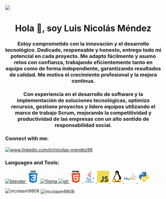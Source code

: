 <img src="https://i.imgur.com/hU5lNgg.png">
<h1 align="center">Hola 👋, soy Luis Nicolás Méndez</h1>
<h3 align="center">Estoy comprometido con la innovación y el desarrollo tecnológico. Dedicado, responsable y honesto, entrego todo mi potencial en cada proyecto. Me adapto fácilmente y asumo retos con confianza, trabajando eficientemente tanto en equipo como de forma independiente, garantizando resultados de calidad. Me motiva el crecimiento profesional y la mejora continua. </h3>
<h3 align="center">Con experiencia en el desarrollo de software y la implementación de soluciones tecnológicas, optimizo recursos, gestiono proyectos y lidero equipos utilizando el marco de trabajo Scrum, mejorando la competitividad y productividad de las empresas con un alto sentido de responsabilidad social.</h3>

<h3 align="left">Connect with me:</h3>
<p align="left">
<a href="https://linkedin.com/in/www.linkedin.com/in/nicolas-mendez98" target="blank"><img align="center" src="https://raw.githubusercontent.com/rahuldkjain/github-profile-readme-generator/master/src/images/icons/Social/linked-in-alt.svg" alt="www.linkedin.com/in/nicolas-mendez98" height="30" width="40" /></a>
</p>
<h3 align="left">Languages and Tools:</h3>
<p align="left"> <a href="https://www.blender.org/" target="_blank" rel="noreferrer"> <img src="https://download.blender.org/branding/community/blender_community_badge_white.svg" alt="blender" width="40" height="40"/> </a> <a href="https://www.w3schools.com/css/" target="_blank" rel="noreferrer"> <img src="https://raw.githubusercontent.com/devicons/devicon/master/icons/css3/css3-original-wordmark.svg" alt="css3" width="40" height="40"/> </a> <a href="https://www.figma.com/" target="_blank" rel="noreferrer"> <img src="https://www.vectorlogo.zone/logos/figma/figma-icon.svg" alt="figma" width="40" height="40"/> </a> <a href="https://git-scm.com/" target="_blank" rel="noreferrer"> <img src="https://www.vectorlogo.zone/logos/git-scm/git-scm-icon.svg" alt="git" width="40" height="40"/> </a> <a href="https://www.w3.org/html/" target="_blank" rel="noreferrer"> <img src="https://raw.githubusercontent.com/devicons/devicon/master/icons/html5/html5-original-wordmark.svg" alt="html5" width="40" height="40"/> </a> <a href="https://www.java.com" target="_blank" rel="noreferrer"> <img src="https://raw.githubusercontent.com/devicons/devicon/master/icons/java/java-original.svg" alt="java" width="40" height="40"/> </a> <a href="https://developer.mozilla.org/en-US/docs/Web/JavaScript" target="_blank" rel="noreferrer"> <img src="https://raw.githubusercontent.com/devicons/devicon/master/icons/javascript/javascript-original.svg" alt="javascript" width="40" height="40"/> </a> <a href="https://www.linux.org/" target="_blank" rel="noreferrer"> <img src="https://raw.githubusercontent.com/devicons/devicon/master/icons/linux/linux-original.svg" alt="linux" width="40" height="40"/> </a> <a href="https://www.mysql.com/" target="_blank" rel="noreferrer"> <img src="https://raw.githubusercontent.com/devicons/devicon/master/icons/mysql/mysql-original-wordmark.svg" alt="mysql" width="40" height="40"/> </a> <a href="https://www.python.org" target="_blank" rel="noreferrer"> <img src="https://raw.githubusercontent.com/devicons/devicon/master/icons/python/python-original.svg" alt="python" width="40" height="40"/> </a> </p>

<p><img align="left" src="https://github-readme-stats.vercel.app/api/top-langs?username=nicolasm9808&show_icons=true&theme=dracula&locale=en&layout=compact" alt="nicolasm9808" /></p>

<p>&nbsp;<img align="center" src="https://github-readme-stats.vercel.app/api?username=nicolasm9808&show_icons=true&theme=dracula&locale=en" alt="nicolasm9808" /></p>


<!---
nicolasm9808/nicolasm9808 is a ✨ special ✨ repository because its `README.md` (this file) appears on your GitHub profile.
You can click the Preview link to take a look at your changes.
--->
